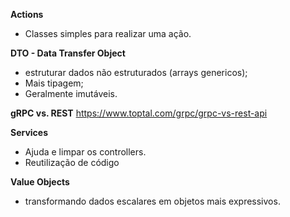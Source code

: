 **Actions**
- Classes simples para realizar uma ação.

**DTO - Data Transfer Object**
- estruturar dados não estruturados (arrays genericos);
- Mais tipagem;
- Geralmente imutáveis.

**gRPC vs. REST**
https://www.toptal.com/grpc/grpc-vs-rest-api

**Services**
- Ajuda e limpar os controllers.
- Reutilização de código

**Value Objects**
- transformando dados escalares em objetos mais expressivos.
